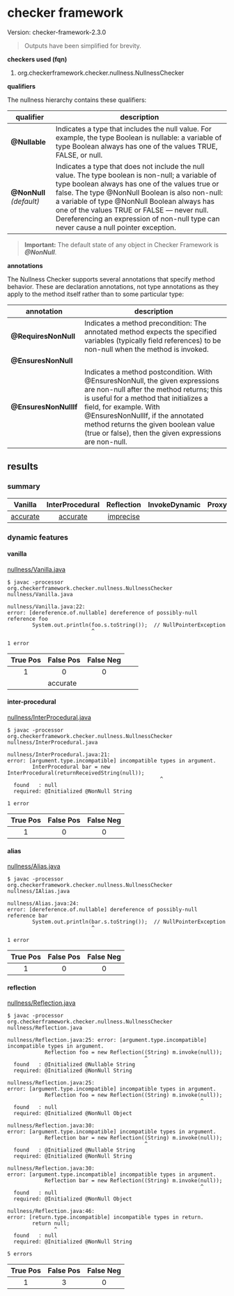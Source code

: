 # checker framework

Version: checker-framework-2.3.0

> Outputs have been simplified for brevity.

**checkers used (fqn)**

1. org.checkerframework.checker.nullness.NullnessChecker

**qualifiers**

The nullness hierarchy contains these qualifiers:

| qualifier | description |
| --- | --- |
| **@Nullable** | Indicates a type that includes the null value. For example, the type Boolean is nullable: a variable of type Boolean always has one of the values TRUE, FALSE, or null. |
| **@NonNull** *(default)*| Indicates a type that does not include the null value. The type boolean is non-null; a variable of type boolean always has one of the values true or false. The type @NonNull Boolean is also non-null: a variable of type @NonNull Boolean always has one of the values TRUE or FALSE — never null. Dereferencing an expression of non-null type can never cause a null pointer exception. |

> **Important:** The default state of any object in Checker Framework is ***@NonNull***.

**annotations**

The Nullness Checker supports several annotations that specify method behavior. These are 
declaration annotations, not type annotations as they apply to the method itself rather than to 
some particular type:

| annotation | description |
| --- | --- |
| **@RequiresNonNull** | Indicates a method precondition: The annotated method expects the specified variables (typically field references) to be non-null when the method is invoked. |
| **@EnsuresNonNull** | |
| **@EnsuresNonNullIf** | Indicates a method postcondition. With @EnsuresNonNull, the given expressions are non-null after the method returns; this is useful for a method that initializes a field, for example. With @EnsuresNonNullIf, if the annotated method returns the given boolean value (true or false), then the given expressions are non-null. |

## results

### summary

| Vanilla | InterProcedural | Reflection | InvokeDynamic | Proxy |
| :---: | :---: | :---: | :---: | :---: |
| [accurate](https://github.com/michaelemery/staticanalysis/blob/master/checker/nullness/checkerframework.md#vanilla) | [accurate](https://github.com/michaelemery/staticanalysis/blob/master/checker/nullness/checkerframework.md#inter-procedural) | [imprecise](https://github.com/michaelemery/staticanalysis/blob/master/checker/nullness/checkerframework.md#reflection) |  |  |

### dynamic features

#### vanilla
[nullness/Vanilla.java](https://github.com/michaelemery/staticanalysis/blob/master/checker/nullness/Vanilla.java)

```
$ javac -processor org.checkerframework.checker.nullness.NullnessChecker nullness/Vanilla.java

nullness/Vanilla.java:22: 
error: [dereference.of.nullable] dereference of possibly-null reference foo
        System.out.println(foo.s.toString());  // NullPointerException
                           ^

1 error
```

| True Pos | False Pos | False Neg |
| :---: | :---: | :---: |
| 1 | 0 | 0 |
| <td colspan=3>accurate</td> |

#### inter-procedural

[nullness/InterProcedural.java](https://github.com/michaelemery/staticanalysis/blob/master/checker/nullness/InterProcedural.java)

```
$ javac -processor org.checkerframework.checker.nullness.NullnessChecker nullness/InterProcedural.java

nullness/InterProcedural.java:21: 
error: [argument.type.incompatible] incompatible types in argument.
        InterProcedural bar = new InterProcedural(returnReceivedString(null));
                                                 ^
  found   : null
  required: @Initialized @NonNull String

1 error
```

| True Pos | False Pos | False Neg |
| :---: | :---: | :---: |
| 1 | 0 | 0 |

#### alias
[nullness/Alias.java](https://github.com/michaelemery/staticanalysis/blob/master/checker/nullness/Alias.java)

```
$ javac -processor org.checkerframework.checker.nullness.NullnessChecker nullness/IAlias.java

nullness/Alias.java:24: 
error: [dereference.of.nullable] dereference of possibly-null reference bar
        System.out.println(bar.s.toString());  // NullPointerException
                           ^

1 error
```

| True Pos | False Pos | False Neg |
| :---: | :---: | :---: |
| 1 | 0 | 0 |

#### reflection
[nullness/Reflection.java](https://github.com/michaelemery/staticanalysis/blob/master/checker/nullness/Reflection.java)

```
$ javac -processor org.checkerframework.checker.nullness.NullnessChecker nullness/Reflection.java

nullness/Reflection.java:25: error: [argument.type.incompatible] incompatible types in argument.
            Reflection foo = new Reflection((String) m.invoke(null));
                                            ^
  found   : @Initialized @Nullable String
  required: @Initialized @NonNull String

nullness/Reflection.java:25: 
error: [argument.type.incompatible] incompatible types in argument.
            Reflection foo = new Reflection((String) m.invoke(null));
                                                              ^
  found   : null
  required: @Initialized @NonNull Object

nullness/Reflection.java:30: 
error: [argument.type.incompatible] incompatible types in argument.
            Reflection bar = new Reflection((String) m.invoke(null));
                                            ^
  found   : @Initialized @Nullable String
  required: @Initialized @NonNull String

nullness/Reflection.java:30: 
error: [argument.type.incompatible] incompatible types in argument.
            Reflection bar = new Reflection((String) m.invoke(null));
                                                              ^
  found   : null
  required: @Initialized @NonNull Object

nullness/Reflection.java:46: 
error: [return.type.incompatible] incompatible types in return.
        return null;
               ^
  found   : null
  required: @Initialized @NonNull String

5 errors
```

| True Pos | False Pos | False Neg |
| :---: | :---: | :---: |
| 1 | 3 | 0 |
